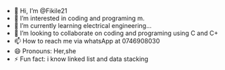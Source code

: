 - 👋 Hi, I’m @Fikile21
- 👀 I’m interested in coding and programing m.
- 🌱 I’m currently learning electrical engineering...
- 💞️ I’m looking to collaborate on coding and programing using C and C+
- 📫 How to reach me via whatsApp at 0746908030
- 😄 Pronouns: Her,she
- ⚡ Fun fact: i know linked list and data stacking

<!---
Fikile21/Fikile21 is a ✨ special ✨ repository because its `README.md` (this file) appears on your GitHub profile.
You can click the Preview link to take a look at your changes.
--->
